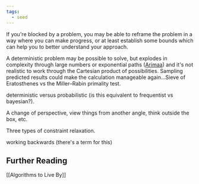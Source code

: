 ```yaml
---
tags:
  - seed
---
```

If you're blocked by a problem, you may be able to reframe the problem in a way where you can make progress, or at least establish some bounds which can help you to better understand your approach.

A deterministic problem may be possible to solve, but explodes in complexity through large numbers or exponential paths ([Arimaa](https://en.wikipedia.org/wiki/Computer_Arimaa)) and it's not realistic to work through the Cartesian product of possibilities. Sampling predicted results could make the calculation manageable again...Sieve of Eratosthenes vs the Miller–Rabin primality test.

deterministic versus probabilistic (is this equivalent to frequentist vs bayesian?).

A change of perspective, view things from another angle, think outside the box, etc.

Three types of constraint relaxation.

working backwards (there's a term for this)

## Further Reading

[[Algorithms to Live By]]